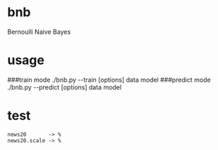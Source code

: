 bnb
===

Bernoulli Naive Bayes

# usage
###train mode
    ./bnb.py --train [options] data model
###predict mode
    ./bnb.py --predict [options] data model

# test
	news20       -> %
	news20.scale -> %
